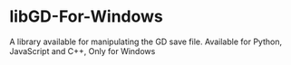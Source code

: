 # libGD-For-Windows
A library available for manipulating the GD save file. Available for Python, JavaScript and C++, Only for Windows
